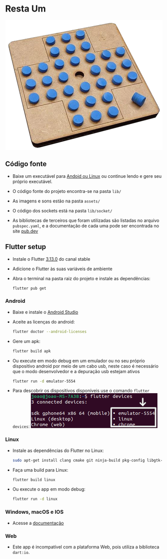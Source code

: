 # Resta Um

![Imagem do tabuleiro do jogo resta um](./assets/images/restaum.png)

## Código fonte
 - Baixe um executável para [Andoid ou Linux](https://github.com/jbrenorv/restaum/releases) ou continue lendo e gere seu próprio executável.

 - O código fonte do projeto encontra-se na pasta `lib/`

 - As imagens e sons estão na pasta `assets/`
 
 - O código dos sockets está na pasta `lib/socket/`

 - As bibliotecas de terceiros que foram utilizadas são listadas no arquivo `pubspec.yaml`, e a documentação de cada uma pode ser encontrada no site [pub.dev](https://pub.dev/)

## Flutter setup
 - Instale o Flutter [3.13.0](https://docs.flutter.dev/release/archive?tab=linux) do canal stable

 - Adicione o Flutter às suas variáveis de ambiente

 - Abra o terminal na pasta raiz do projeto e instale as dependências:
    ```bash
    flutter pub get
    ```

### Android
 - Baixe e instale o [Android Studio](https://developer.android.com/studio)

 - Aceite as licenças do android:
    ```bash
    flutter doctor --android-licenses
    ```

 - Gere um apk:
    ```bash
    flutter build apk
    ```

 - Ou execute em modo debug em um emulador ou no seu próprio dispositivo android por meio de um cabo usb, neste caso é necessário que o modo desenvolvedor e a depuração usb estejam ativos
    ```bash
    flutter run -d emulator-5554
    ```
 - Para descobrir os dispositivos disponíveis use o comando `flutter devices`:
    ![Comando flutter devices](./assets/images/flutter-devices.png)

### Linux
 - Instale as dependências do Flutter no Linux:
    ```bash
    sudo apt-get install clang cmake git ninja-build pkg-config libgtk-3-dev liblzma-dev libstdc++-12-dev
    ```

 - Faça uma build para Linux:
    ```bash
    flutter build linux
    ```

 - Ou execute o app em modo debug:
    ```bash
    flutter run -d linux
    ```

### Windows, macOS e IOS
 - Acesse a [documentação](https://docs.flutter.dev/get-started/install)

### Web
 - Este app é incompatível com a plataforma Web, pois utiliza a biblioteca `dart:io`.